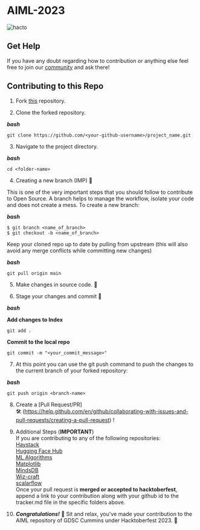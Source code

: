 # AIML-2023

![hacto](https://github.com/Google-Developer-Student-Club-CCOEW/Competitive-Programming-2023/assets/56436897/c430bbf2-5b14-40bf-8e91-748b629c766b)

## Get Help
If you have any doubt regarding how to contribution or anything else feel free to join our [community](https://chat.whatsapp.com/GHBVGGn3WdMCBCzeRvqdVZ) and ask there!

## Contributing to this Repo

1. Fork [this](https://github.com/Google-Developer-Student-Club-CCOEW/AIML-2023/fork) repository.

2. Clone the forked repository.

***bash***
```
git clone https://github.com/<your-github-username>/project_name.git
```

3. Navigate to the project directory.

***bash***
```
cd <folder-name>
```

4. Creating a new branch (IMP) 🌱
   
This is one of the very important steps that you should follow to contribute to Open Source. A branch helps to manage the workflow, isolate your code and does not create a mess. To create a new branch:

***bash***
```
$ git branch <name_of_branch>
$ git checkout -b <name_of_branch>
```

Keep your cloned repo up to date by pulling from upstream (this will also avoid any merge conflicts while committing new changes)

***bash***
```
git pull origin main
```

5. Make changes in source code. 🚀

6. Stage your changes and commit 📝

***bash***

**Add changes to Index**
```
git add .
```

**Commit to the local repo**
```
git commit -m "<your_commit_message>"
```

7. At this point you can use the git push command to push the changes to the current branch of your forked repository:

***bash***
```
git push origin <branch-name>
```

8. Create a [Pull Request/PR]  
🛠 (https://help.github.com/en/github/collaborating-with-issues-and-pull-requests/creating-a-pull-request) !

9. Additional Steps (**IMPORTANT**) <br>
If you are contributing to any of the following repositories: <br>
[Haystack](https://github.com/Google-Developer-Student-Club-CCOEW/AIML-2023-GDSC-CUMMINS-X-GDSC-MMCOE/tree/main/Haystack) <br>
   [Hugging Face Hub](https://github.com/Google-Developer-Student-Club-CCOEW/AIML-2023-GDSC-CUMMINS-X-GDSC-MMCOE/tree/main/HuggingFace_Hub) <br>
   [ML Algorithms](https://github.com/Google-Developer-Student-Club-CCOEW/AIML-2023-GDSC-CUMMINS-X-GDSC-MMCOE/tree/main/ML%20Algorithms) <br>
   [Matplotlib](https://github.com/Google-Developer-Student-Club-CCOEW/AIML-2023-GDSC-CUMMINS-X-GDSC-MMCOE/tree/main/Matplotlib) <br>
   [MindsDB](https://github.com/Google-Developer-Student-Club-CCOEW/AIML-2023-GDSC-CUMMINS-X-GDSC-MMCOE/tree/main/MindsDB) <br>
   [Wiz-craft](https://github.com/Google-Developer-Student-Club-CCOEW/AIML-2023-GDSC-CUMMINS-X-GDSC-MMCOE/tree/main/Wiz-craft) <br>
   [scalarflow](https://github.com/Google-Developer-Student-Club-CCOEW/AIML-2023-GDSC-CUMMINS-X-GDSC-MMCOE/tree/main/scalarflow)
<br> Once your pull request is **merged or accepted to hacktoberfest**, append a link to your contribution along with your github id to the tracker.md file in the specific folders above.
   
11. ***Congratulations!***  🎉 Sit and relax, you've made your contribution to the AIML repository of GDSC Cummins under Hacktoberfest 2023.  🌟
